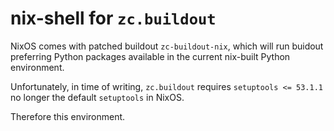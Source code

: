nix-shell for `zc.buildout`
===========================

NixOS comes with patched buildout `zc-buildout-nix`, which will run buidout preferring Python packages available in the current nix-built Python environment.

Unfortunately, in time of writing, `zc.buildout` requires `setuptools <= 53.1.1` no longer the default `setuptools` in NixOS.

Therefore this environment.


